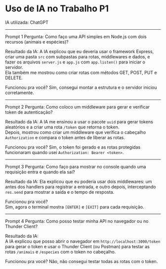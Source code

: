 # Uso de IA no Trabalho P1

IA utilizada: ChatGPT

---

 Prompt 1
Pergunta: Como faço uma API simples em Node.js com dois recursos (animais e espécies)?

Resultado da IA:
A IA explicou que eu deveria usar o framework Express, criar uma pasta `src` com subpastas para rotas, middlewares e dados, e fazer os arquivos `server.js` e `app.js` com `app.listen()` para iniciar o servidor.  
Ela também me mostrou como criar rotas com métodos GET, POST, PUT e DELETE.

Funcionou pra você?
Sim, consegui montar a estrutura e o servidor iniciou corretamente.

---

 Prompt 2
Pergunta: Como coloco um middleware para gerar e verificar token de autenticação?

Resultado da IA: 
A IA me ensinou a usar o pacote `uuid` para gerar tokens aleatórios e a criar uma rota `/token` que retorna o token.  
Depois, mostrou como criar um middleware que verifica o cabeçalho `Authorization` e compara o token antes de liberar as rotas.

Funcionou pra você? 
Sim, o token foi gerado e as rotas protegidas funcionaram quando usei `Authorization: Bearer <token>`.

---

 Prompt 3
Pergunta: Como faço para mostrar no console quando uma requisição entra e quando ela sai?

Resultado da IA: 
Ela explicou que eu poderia usar dois middlewares: um antes dos handlers para registrar a entrada, e outro depois, interceptando `res.send` para mostrar a saída e o tempo de resposta.

Funcionou pra você?  
Sim, agora o terminal mostra `[ENTER]` e `[EXIT]` para cada requisição.

---

 Prompt 4
Pergunta: Como posso testar minha API no navegador ou no Thunder Client?

Resultado da IA:  
A IA explicou que posso abrir o navegador em `http://localhost:3000/token` para gerar o token e usar o Thunder Client (ou Postman) para testar as rotas `/animais` e `/especies` com o token no cabeçalho.

Funcionou pra você?
Não, não consegui testar todas as rotas com o token.
